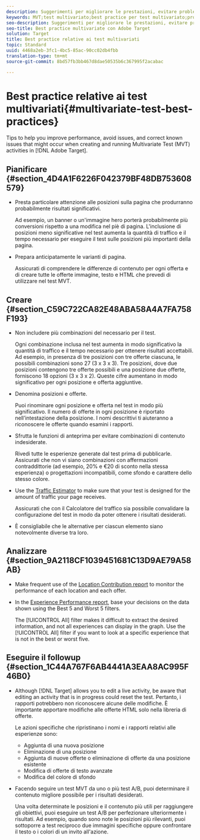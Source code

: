 ```yaml
---
description: Suggerimenti per migliorare le prestazioni, evitare problemi e correggere problemi noti che potrebbero verificarsi durante la creazione ed esecuzione di attività Test multivariato in Adobe Target.
keywords: MVT;test multivariato;best practice per test multivariato;procedure consigliate MVT;combinazioni MVT;rapporti MVT
seo-description: Suggerimenti per migliorare le prestazioni, evitare problemi e correggere problemi noti che potrebbero verificarsi durante la creazione ed esecuzione di attività Test multivariato in Adobe Target.
seo-title: Best practice multivariate con Adobe Target
solution: Target
title: Best practice relative ai test multivariati
topic: Standard
uuid: 4468a2eb-3fc1-4bc5-85ac-90cc02db4fbb
translation-type: tm+mt
source-git-commit: 8bd57fb3bb467d8dae50535b6c367995f2acabac

---
```



# Best practice relative ai test multivariati{#multivariate-test-best-practices}

Tips to help you improve performance, avoid issues, and correct known issues that might occur when creating and running Multivariate Test (MVT) activities in [!DNL Adobe Target].

## Pianificare {#section_4D4A1F6226F042379BF48DB753608579}

* Presta particolare attenzione alle posizioni sulla pagina che produrranno probabilmente risultati significativi.

   Ad esempio, un banner o un&#39;immagine hero porterà probabilmente più conversioni rispetto a una modifica nel piè di pagina. L&#39;inclusione di posizioni meno significative nel test aumenta la quantità di traffico e il tempo necessario per eseguire il test sulle posizioni più importanti della pagina.
* Prepara anticipatamente le varianti di pagina.

   Assicurati di comprendere le differenze di contenuto per ogni offerta e di creare tutte le offerte immagine, testo e HTML che prevedi di utilizzare nel test MVT.

## Creare {#section_C59C722CA82E48ABA58A4A7FA758F193}

* Non includere più combinazioni del necessario per il test.

   Ogni combinazione inclusa nel test aumenta in modo significativo la quantità di traffico e il tempo necessario per ottenere risultati accettabili. Ad esempio, in presenza di tre posizioni con tre offerte ciascuna, le possibili combinazioni sono 27 (3 x 3 x 3). Tre posizioni, dove due posizioni contengono tre offerte possibili e una posizione due offerte, forniscono 18 opzioni (3 x 3 x 2). Queste cifre aumentano in modo significativo per ogni posizione e offerta aggiuntive.

* Denomina posizioni e offerte.

   Puoi rinominare ogni posizione e offerta nel test in modo più significativo. Il numero di offerte in ogni posizione è riportato nell’intestazione della posizione. I nomi descrittivi ti aiuteranno a riconoscere le offerte quando esamini i rapporti.

* Sfrutta le funzioni di anteprima per evitare combinazioni di contenuto indesiderate.

   Rivedi tutte le esperienze generate dal test prima di pubblicarle. Assicurati che non vi siano combinazioni con affermazioni contraddittorie (ad esempio, 20% e €20 di sconto nella stessa esperienza) o progettazioni incompatibili, come sfondo e carattere dello stesso colore.

* Use the [Traffic Estimator](/help/c-activities/c-multivariate-testing/t-create-multivariate-test/traffic-estimator.md) to make sure that your test is designed for the amount of traffic your page receives.

   Assicurati che con il Calcolatore del traffico sia possibile convalidare la configurazione del test in modo da poter ottenere i risultati desiderati.
* È consigliabile che le alternative per ciascun elemento siano notevolmente diverse tra loro.

## Analizzare {#section_9A2118CF1039451681C13D9AE79A58AB}

* Make frequent use of the [Location Contribution report](/help/c-reports/location-contribution-report.md) to monitor the performance of each location and each offer.
* In the [Experience Performance report](/help/c-reports/experience-performance-report.md), base your decisions on the data shown using the Best 5 and Worst 5 filters.

   The [!UICONTROL All] filter makes it difficult to extract the desired information, and not all experiences can display in the graph. Use the [!UICONTROL All] filter if you want to look at a specific experience that is not in the best or worst five.

## Eseguire il followup {#section_1C44A767F6AB4441A3EAA8AC995F46B0}

* Although [!DNL Target] allows you to edit a live activity, be aware that editing an activity that is in progress could reset the test. Pertanto, i rapporti potrebbero non riconoscere alcune delle modifiche. È importante apportare modifiche alle offerte HTML solo nella libreria di offerte.

   Le azioni specifiche che ripristinano i nomi e i rapporti relativi alle esperienze sono:

   * Aggiunta di una nuova posizione
   * Eliminazione di una posizione
   * Aggiunta di nuove offerte o eliminazione di offerte da una posizione esistente
   * Modifica di offerte di testo avanzate
   * Modifica del colore di sfondo

* Facendo seguire un test MVT da uno o più test A/B, puoi determinare il contenuto migliore possibile per i risultati desiderati.

   Una volta determinate le posizioni e il contenuto più utili per raggiungere gli obiettivi, puoi eseguire un test A/B per perfezionare ulteriormente i risultati. Ad esempio, quando sono note le posizioni più rilevanti, puoi sottoporre a test reciproco due immagini specifiche oppure confrontare il testo o i colori di un invito all&#39;azione.

